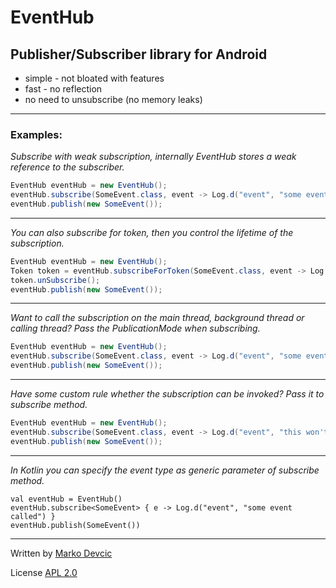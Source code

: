 # EventHub #

## Publisher/Subscriber library for Android ##

* simple - not bloated with features
* fast - no reflection
* no need to unsubscribe (no memory leaks)

---------------
### Examples: ###


*Subscribe with weak subscription, internally EventHub stores a weak reference to the subscriber.*


```java
EventHub eventHub = new EventHub();
eventHub.subscribe(SomeEvent.class, event -> Log.d("event", "some event published"));
eventHub.publish(new SomeEvent());
```
---------------

*You can also subscribe for token, then you control the lifetime of the subscription.*


```java
EventHub eventHub = new EventHub();
Token token = eventHub.subscribeForToken(SomeEvent.class, event -> Log.d("event", "this won't be called"));
token.unSubscribe();
eventHub.publish(new SomeEvent());
```

---------------
*Want to call the subscription on the main thread, background thread or calling thread? Pass the PublicationMode when subscribing.*


```java
EventHub eventHub = new EventHub();
eventHub.subscribe(SomeEvent.class, event -> Log.d("event", "some event published on main thread"), PublicationMode.MAIN_THREAD);
eventHub.publish(new SomeEvent());
```
---------------
*Have some custom rule whether the subscription can be invoked? Pass it to subscribe method.*


```java
EventHub eventHub = new EventHub();
eventHub.subscribe(SomeEvent.class, event -> Log.d("event", "this won't be called"), () -> false);
eventHub.publish(new SomeEvent());
```


------------
*In Kotlin you can specify the event type as generic parameter of subscribe method.*
```
val eventHub = EventHub()
eventHub.subscribe<SomeEvent> { e -> Log.d("event", "some event called") }
eventHub.publish(SomeEvent())
```

--------------

Written by [Marko Devcic](http://www.markodevcic.com)

License [APL 2.0 ](http://www.apache.org/licenses/LICENSE-2.0)
